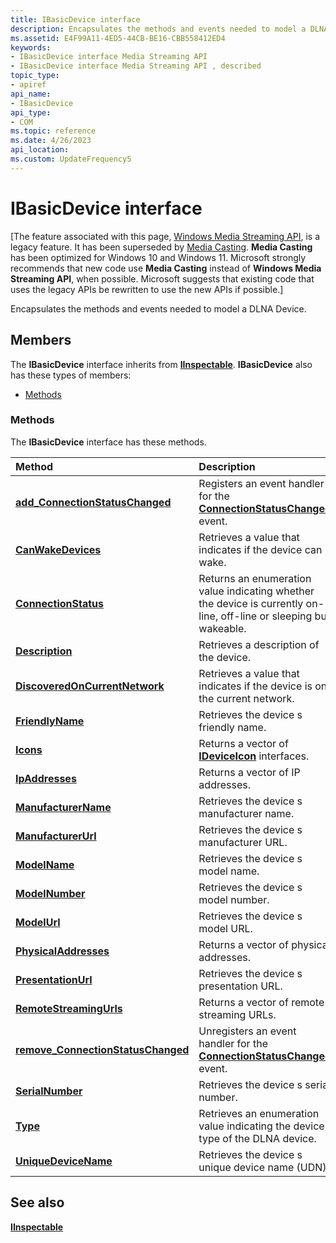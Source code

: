 ```yaml
---
title: IBasicDevice interface
description: Encapsulates the methods and events needed to model a DLNA Device.
ms.assetid: E4F99A11-4ED5-44CB-BE16-CBB558412ED4
keywords:
- IBasicDevice interface Media Streaming API
- IBasicDevice interface Media Streaming API , described
topic_type:
- apiref
api_name:
- IBasicDevice
api_type:
- COM
ms.topic: reference
ms.date: 4/26/2023
api_location: 
ms.custom: UpdateFrequency5
---
```


# IBasicDevice interface

\[The feature associated with this page, [Windows Media Streaming API](/windows/win32/mediastreaming/media-streaming-api-portal), is a legacy feature. It has been superseded by [Media Casting](/windows/uwp/audio-video-camera/media-casting). **Media Casting** has been optimized for Windows 10 and Windows 11. Microsoft strongly recommends that new code use **Media Casting** instead of **Windows Media Streaming API**, when possible. Microsoft suggests that existing code that uses the legacy APIs be rewritten to use the new APIs if possible.\]

Encapsulates the methods and events needed to model a DLNA Device.

## Members

The **IBasicDevice** interface inherits from [**IInspectable**](/windows/desktop/api/inspectable/nn-inspectable-iinspectable). **IBasicDevice** also has these types of members:

-   [Methods](#methods)

### Methods

The **IBasicDevice** interface has these methods.



| Method                                                                                 | Description                                                                                                                    |
|:---------------------------------------------------------------------------------------|:-------------------------------------------------------------------------------------------------------------------------------|
| [**add\_ConnectionStatusChanged**](ibasicdevice-add-connectionstatuschanged.md)       | Registers an event handler for the [**ConnectionStatusChanged**](connectionstatuschanged.md) event.<br/>                |
| [**CanWakeDevices**](ibasicdevice-canwakedevices.md)                                  | Retrieves a value that indicates if the device can wake.<br/>                                                            |
| [**ConnectionStatus**](/previous-versions/windows/desktop/legacy/hh828873(v=vs.85))                              | Returns an enumeration value indicating whether the device is currently on-line, off-line or sleeping but wakeable.<br/> |
| [**Description**](ibasicdevice-description.md)                                        | Retrieves a description of the device.<br/>                                                                              |
| [**DiscoveredOnCurrentNetwork**](ibasicdevice-discoveredoncurrentnetwork.md)          | Retrieves a value that indicates if the device is on the current network.<br/>                                           |
| [**FriendlyName**](ibasicdevice-friendlyname.md)                                      | Retrieves the device s friendly name.<br/>                                                                               |
| [**Icons**](ibasicdevice-icons.md)                                                    | Returns a vector of [**IDeviceIcon**](/previous-versions/windows/desktop/api/windows.media.streaming/nn-windows-media-streaming-ideviceicon) interfaces.<br/>                                                  |
| [**IpAddresses**](ibasicdevice-ipaddresses.md)                                        | Returns a vector of IP addresses.<br/>                                                                                   |
| [**ManufacturerName**](ibasicdevice-manufacturername.md)                              | Retrieves the device s manufacturer name.<br/>                                                                           |
| [**ManufacturerUrl**](ibasicdevice-manufacturerurl.md)                                | Retrieves the device s manufacturer URL.<br/>                                                                            |
| [**ModelName**](ibasicdevice-modelname.md)                                            | Retrieves the device s model name.<br/>                                                                                  |
| [**ModelNumber**](ibasicdevice-modelnumber.md)                                        | Retrieves the device s model number.<br/>                                                                                |
| [**ModelUrl**](ibasicdevice-modelurl.md)                                              | Retrieves the device s model URL.<br/>                                                                                   |
| [**PhysicalAddresses**](ibasicdevice-physicaladdresses.md)                            | Returns a vector of physical addresses.<br/>                                                                             |
| [**PresentationUrl**](ibasicdevice-presentationurl.md)                                | Retrieves the device s presentation URL.<br/>                                                                            |
| [**RemoteStreamingUrls**](ibasicdevice-remotestreamingurls.md)                        | Returns a vector of remote streaming URLs.<br/>                                                                          |
| [**remove\_ConnectionStatusChanged**](ibasicdevice-remove-connectionstatuschanged.md) | Unregisters an event handler for the [**ConnectionStatusChanged**](connectionstatuschanged.md) event.<br/>              |
| [**SerialNumber**](ibasicdevice-serialnumber.md)                                      | Retrieves the device s serial number.<br/>                                                                               |
| [**Type**](ibasicdevice-type.md)                                                      | Retrieves an enumeration value indicating the device type of the DLNA device.<br/>                                       |
| [**UniqueDeviceName**](ibasicdevice-uniquedevicename.md)                              | Retrieves the device s unique device name (UDN).<br/>                                                                    |



 

## See also

<dl> <dt>

[**IInspectable**](/windows/desktop/api/inspectable/nn-inspectable-iinspectable)
</dt> </dl>

 

